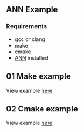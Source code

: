 ## ANN Example

### Requirements

- gcc or clang
- make
- cmake
- [ANN](https://gitlab.com/cedricfarinazzo/adaptativeneuralnetwork) installed

## 01 Make example

View example [here](01-make)


## 02 Cmake example

View example [here](02-cmake)



